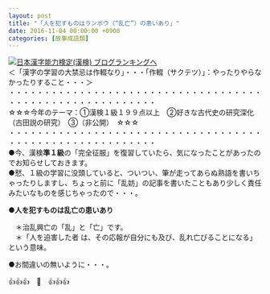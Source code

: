 ```yaml
---
layout: post
title: "「人を犯すものはランボウ（“乱亡”）の患いあり」"
date: 2016-11-04 00:00:00 +0900
categories: [故事成語類]
---
```


[![](/syuusyuu9701/assets/images/「人を犯すものはランボウ（“乱亡”）の患いあり」-br_c_3028_1.gif)](http://blog.with2.net/link.php?1659096:3028 "日本漢字能力検定(漢検) ブログランキングへ")[日本漢字能力検定(漢検) ブログランキングへ](http://blog.with2.net/link.php?1659096:3028)  
＜「漢字の学習の大禁忌は作輟なり」・・・「作輟（サクテツ）」：やったりやらなかったりすること・・・＞  
・・・・・・・・・・・・・・・・・・・・・・・・・・・・・・・・・・・・・・・・・・・・・・・・・・・・・・・・・  
☆☆☆今年のテーマ：①漢検１級１９９点以上　②好きな古代史の研究深化（古田説の研究）　③（非公開）　☆☆☆　　  
・・・・・・・・・・・・・・・・・・・・・・・・・・・・・・・・・・・・・・・・・・・・・・・・・・・・・・・・・  
●今、漢検**準１級**の「完全征服」を復習していたら、気になったことがあったのでお知らせしておきます。  
●憖、１級の学習に没頭していると、ついつい、筆が走ってあらぬ熟語を書いちゃったりしますし、ちょっと前に「乱妨」の記事を書いたこともあり少しく責任みたいなものを感じちゃったので・・・。  
  
  
●**人を犯すものは乱亡の患いあり**  
  
　＊治乱興亡の「乱」と「亡」です。  
　＊「人を迫害した者 は、その応報が自分にも及び、乱れ亡びることになる」という意味。  
  
●お間違いの無いように・・・。  
  
👍👍👍　🐒　👍👍👍  